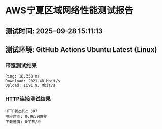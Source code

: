 # AWS宁夏区域网络性能测试报告
## 测试时间: 2025-09-28 15:11:13
## 测试环境: GitHub Actions Ubuntu Latest (Linux)

### 带宽测试结果
```
Ping: 18.358 ms
Download: 2021.48 Mbit/s
Upload: 1691.93 Mbit/s
```

### HTTP连接测试结果
```
HTTP状态码: 307
响应时间: 0.965989秒
下载速度: 0字节/秒
```

